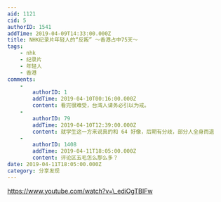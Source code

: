 ```yaml
---
aid: 1121
cid: 5
authorID: 1541
addTime: 2019-04-09T14:33:00.000Z
title: NHK纪录片年轻人的“反叛” ～香港占中75天～
tags:
    - nhk
    - 纪录片
    - 年轻人
    - 香港
comments:
    -
        authorID: 1
        addTime: 2019-04-10T00:16:00.000Z
        content: 看完很难受，台湾人请务必引以为戒。
    -
        authorID: 79
        addTime: 2019-04-10T12:39:00.000Z
        content: 就学生这一方来说真的和 64 好像，后期有分歧，部分人全身而退
    -
        authorID: 1408
        addTime: 2019-04-11T18:05:00.000Z
        content: 评论区五毛怎么那么多？
date: 2019-04-11T18:05:00.000Z
category: 分享发现
---
```


https://www.youtube.com/watch?v=\_ediOgTBIFw
